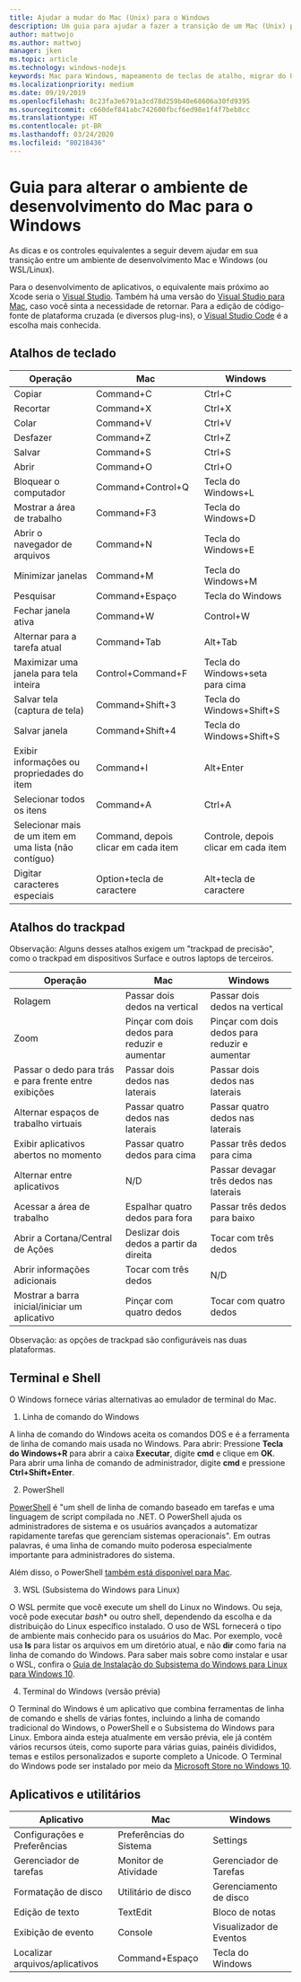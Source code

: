 ```yaml
---
title: Ajudar a mudar do Mac (Unix) para o Windows
description: Um guia para ajudar a fazer a transição de um Mac (Unix) para um ambiente de desenvolvimento do Windows, incluindo o mapeamento de teclas de atalho e uma breve visão geral dos conceitos que diferem entre Mac e Windows.
author: mattwojo
ms.author: mattwoj
manager: jken
ms.topic: article
ms.technology: windows-nodejs
keywords: Mac para Windows, mapeamento de teclas de atalho, migrar do UNIX para o Windows, fazer a transição do Mac para o Windows, ajudar a migrar do MacBook para o Surface, como usar o Windows para um usuário Macintosh, alternar do Macintosh para o Windows, ajudar a alterar os ambientes de desenvolvimento, Mac OS X para o Windows, ajuda a migrar do Mac para o PC
ms.localizationpriority: medium
ms.date: 09/19/2019
ms.openlocfilehash: 8c23fa3e6791a3cd78d259b40e68606a30fd9395
ms.sourcegitcommit: c660def841abc742600fbcf6ed98e1f4f7beb8cc
ms.translationtype: HT
ms.contentlocale: pt-BR
ms.lasthandoff: 03/24/2020
ms.locfileid: "80218436"
---
```

# <a name="guide-for-changing-your-dev-environment-from-mac-to-windows"></a>Guia para alterar o ambiente de desenvolvimento do Mac para o Windows

As dicas e os controles equivalentes a seguir devem ajudar em sua transição entre um ambiente de desenvolvimento Mac e Windows (ou WSL/Linux).

Para o desenvolvimento de aplicativos, o equivalente mais próximo ao Xcode seria o [Visual Studio](https://visualstudio.microsoft.com). Também há uma versão do [Visual Studio para Mac](https://visualstudio.microsoft.com/vs/mac/), caso você sinta a necessidade de retornar. Para a edição de código-fonte de plataforma cruzada (e diversos plug-ins), o [Visual Studio Code](https://code.visualstudio.com/?wt.mc_id=DX_841432) é a escolha mais conhecida.

## <a name="keyboard-shortcuts"></a>Atalhos de teclado

| **Operação** | **Mac** | **Windows** |
|---------------|--------------------|---------------------|
| Copiar | Command+C | Ctrl+C |
| Recortar | Command+X | Ctrl+X |
| Colar | Command+V | Ctrl+V |
| Desfazer | Command+Z | Ctrl+Z |
| Salvar | Command+S | Ctrl+S |
| Abrir | Command+O | Ctrl+O |
| Bloquear o computador | Command+Control+Q | Tecla do Windows+L |
| Mostrar a área de trabalho | Command+F3 | Tecla do Windows+D |
| Abrir o navegador de arquivos | Command+N | Tecla do Windows+E |
| Minimizar janelas | Command+M | Tecla do Windows+M |
| Pesquisar | Command+Espaço | Tecla do Windows |
| Fechar janela ativa | Command+W | Control+W |
| Alternar para a tarefa atual | Command+Tab | Alt+Tab |
| Maximizar uma janela para tela inteira | Control+Command+F | Tecla do Windows+seta para cima |
| Salvar tela (captura de tela) | Command+Shift+3 | Tecla do Windows+Shift+S |
| Salvar janela | Command+Shift+4 | Tecla do Windows+Shift+S |
| Exibir informações ou propriedades do item | Command+I | Alt+Enter |
 | Selecionar todos os itens | Command+A | Ctrl+A |
| Selecionar mais de um item em uma lista (não contíguo) | Command, depois clicar em cada item | Controle, depois clicar em cada item |
| Digitar caracteres especiais | Option+tecla de caractere | Alt+tecla de caractere|

## <a name="trackpad-shortcuts"></a>Atalhos do trackpad

Observação: Alguns desses atalhos exigem um "trackpad de precisão", como o trackpad em dispositivos Surface e outros laptops de terceiros.

 **Operação** | **Mac** | **Windows** |
|---------------|--------------------|---------------------|
| Rolagem | Passar dois dedos na vertical | Passar dois dedos na vertical |
| Zoom | Pinçar com dois dedos para reduzir e aumentar | Pinçar com dois dedos para reduzir e aumentar |
| Passar o dedo para trás e para frente entre exibições | Passar dois dedos nas laterais | Passar dois dedos nas laterais |
| Alternar espaços de trabalho virtuais | Passar quatro dedos nas laterais | Passar quatro dedos nas laterais |
| Exibir aplicativos abertos no momento | Passar quatro dedos para cima | Passar três dedos para cima |
| Alternar entre aplicativos | N/D | Passar devagar três dedos nas laterais |
| Acessar a área de trabalho | Espalhar quatro dedos para fora | Passar três dedos para baixo |
| Abrir a Cortana/Central de Ações | Deslizar dois dedos a partir da direita | Tocar com três dedos |
| Abrir informações adicionais | Tocar com três dedos | N/D |
|Mostrar a barra inicial/iniciar um aplicativo | Pinçar com quatro dedos | Tocar com quatro dedos |

Observação: as opções de trackpad são configuráveis nas duas plataformas.

## <a name="terminal-and-shell"></a>Terminal e Shell

O Windows fornece várias alternativas ao emulador de terminal do Mac.

1. Linha de comando do Windows

A linha de comando do Windows aceita os comandos DOS e é a ferramenta de linha de comando mais usada no Windows. Para abrir: Pressione **Tecla do Windows+R** para abrir a caixa **Executar**, digite **cmd** e clique em **OK**. Para abrir uma linha de comando de administrador, digite **cmd** e pressione **Ctrl+Shift+Enter**.

2. PowerShell

[PowerShell](https://docs.microsoft.com/powershell/scripting/overview?view=powershell-6) é "um shell de linha de comando baseado em tarefas e uma linguagem de script compilada no .NET. O PowerShell ajuda os administradores de sistema e os usuários avançados a automatizar rapidamente tarefas que gerenciam sistemas operacionais". Em outras palavras, é uma linha de comando muito poderosa especialmente importante para administradores do sistema.

Além disso, o PowerShell [também está disponível para Mac](https://docs.microsoft.com/powershell/scripting/install/installing-powershell-core-on-macos?view=powershell-6).

3. WSL (Subsistema do Windows para Linux)

O WSL permite que você execute um shell do Linux no Windows. Ou seja, você pode executar *bash** ou outro shell, dependendo da escolha e da distribuição do Linux específico instalado. O uso de WSL fornecerá o tipo de ambiente mais conhecido para os usuários do Mac. Por exemplo, você usa **ls** para listar os arquivos em um diretório atual, e não **dir** como faria na linha de comando do Windows. Para saber mais sobre como instalar e usar o WSL, confira o [Guia de Instalação do Subsistema do Windows para Linux para Windows 10](https://docs.microsoft.com/windows/wsl/install-win10).

4. Terminal do Windows (versão prévia)

O Terminal do Windows é um aplicativo que combina ferramentas de linha de comando e shells de várias fontes, incluindo a linha de comando tradicional do Windows, o PowerShell e o Subsistema do Windows para Linux. Embora ainda esteja atualmente em versão prévia, ele já contém vários recursos úteis, como suporte para várias guias, painéis divididos, temas e estilos personalizados e suporte completo a Unicode. O Terminal do Windows pode ser instalado por meio da [Microsoft Store no Windows 10](https://www.microsoft.com/en-us/p/windows-terminal-preview/9n0dx20hk701?activetab=pivot:overviewtab).

## <a name="apps-and-utilities"></a>Aplicativos e utilitários

 **Aplicativo** | **Mac** | **Windows** |
|---------------|--------------------|---------------------|
| Configurações e Preferências | Preferências do Sistema | Settings |
| Gerenciador de tarefas | Monitor de Atividade | Gerenciador de Tarefas |
| Formatação de disco | Utilitário de disco | Gerenciamento de disco |
| Edição de texto | TextEdit | Bloco de notas |
| Exibição de evento | Console | Visualizador de Eventos |
| Localizar arquivos/aplicativos | Command+Espaço | Tecla do Windows |
